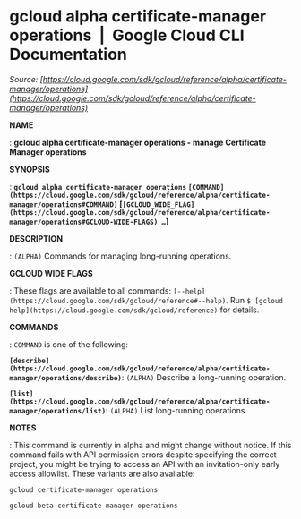 # gcloud alpha certificate-manager operations  |  Google Cloud CLI Documentation

*Source: [https://cloud.google.com/sdk/gcloud/reference/alpha/certificate-manager/operations](https://cloud.google.com/sdk/gcloud/reference/alpha/certificate-manager/operations)*

**NAME**

: **gcloud alpha certificate-manager operations - manage Certificate Manager operations**

**SYNOPSIS**

: **`gcloud alpha certificate-manager operations` `[COMMAND](https://cloud.google.com/sdk/gcloud/reference/alpha/certificate-manager/operations#COMMAND)` [`[GCLOUD_WIDE_FLAG](https://cloud.google.com/sdk/gcloud/reference/alpha/certificate-manager/operations#GCLOUD-WIDE-FLAGS) …`]**

**DESCRIPTION**

: `(ALPHA)` Commands for managing long-running operations.

**GCLOUD WIDE FLAGS**

: These flags are available to all commands: `[--help](https://cloud.google.com/sdk/gcloud/reference#--help)`.
Run `$ [gcloud help](https://cloud.google.com/sdk/gcloud/reference)` for details.

**COMMANDS**

: ``COMMAND`` is one of the following:

**`[describe](https://cloud.google.com/sdk/gcloud/reference/alpha/certificate-manager/operations/describe)`**:
`(ALPHA)` Describe a long-running operation.

**`[list](https://cloud.google.com/sdk/gcloud/reference/alpha/certificate-manager/operations/list)`**:
`(ALPHA)` List long-running operations.

**NOTES**

: This command is currently in alpha and might change without notice. If this
command fails with API permission errors despite specifying the correct project,
you might be trying to access an API with an invitation-only early access
allowlist. These variants are also available:

```
gcloud certificate-manager operations
```

```
gcloud beta certificate-manager operations
```